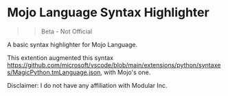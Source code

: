 # Mojo Language Syntax Highlighter
>> Beta - Not Official

A basic syntax highlighter for Mojo Language.

This extention augmented this syntax https://github.com/microsoft/vscode/blob/main/extensions/python/syntaxes/MagicPython.tmLanguage.json, with Mojo's one.

Disclaimer: I do not have any affiliation with Modular Inc.
